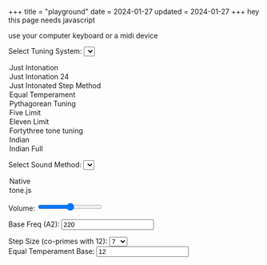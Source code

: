 +++
title = "playground"
date = 2024-01-27
updated = 2024-01-27
+++
<noscript> hey this page needs javascript</noscript>
<script src="https://cdnjs.cloudflare.com/ajax/libs/tone/14.8.49/Tone.js" integrity="sha512-jduERlz7En1IUZR54bqzpNI64AbffZWR//KJgF71SJ8D8/liKFZ+s1RxmUmB+bhCnIfzebdZsULwOrbVB5f3nQ==" crossorigin="anonymous" referrerpolicy="no-referrer"></script>
<script src="/js/playground.js"></script>
use your computer keyboard or a midi device

<label for="tuningSelect">Select Tuning System:</label>
<select id="tuningSelect" name="tuningSelect" onchange="tuningSelectOnChange()">
  <option value="JustIntonation">Just Intonation</option>
  <option value="JustIntonation24">Just Intonation 24</option>
  <option value="StepMethod">Just Intonated Step Method</option>
  <option value="EqualTemperament">Equal Temperament</option>
  <option value="PythagoreanTuning">Pythagorean Tuning</option>
  <option value="FiveLimit">Five Limit</option>
  <option value="ElevenLimit">Eleven Limit</option>
  <option value="FortythreeTone">Fortythree tone tuning</option>
  <option value="Indian">Indian</option>
  <option value="IndianFull">Indian Full</option>
  <!--option value="meantone_temperament">Meantone Temperament</option>
  <option value="well_temperament">Well Temperament</option>
  <option value="equal_temperament">Equal Temperament</option-->
</select>

<label for="soundMethod">Select Sound Method:</label>
<select id="soundMethod" name="soundMethod">
  <option value="native">Native</option>
  <option value="tone.js">tone.js</option>
</select>


Volume: <input type="range" id="volumeSlider" min="0" max="1" step="0.01" value="0.5">

Base Freq (A2): <input id="baseFreq" value="220">

<div id="stepSizeContainer" style="display: block;">
    <label for="stepSize">Step Size (co-primes with 12):</label>
    <select id="stepSize">
        <option value="1">1</option>
        <option value="5">5</option>
        <option value="7" selected>7</option>
        <option value="11">11</option>
    </select>
</div>

<div id="equalTemperamentBaseContainer" style="display: block;">
    <label for="equalTemperamentBase">Equal Temperament Base:</label>
    <input id="equalTemperamentBase" value="12">
</div>

<div id="logContainer"></div>
